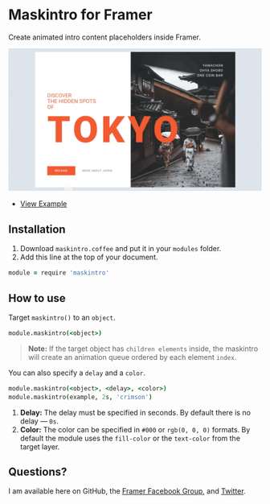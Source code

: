 # Maskintro for Framer

Create animated intro content placeholders inside Framer.

<img src='./images/maskintro-example.gif' alt='Maskintro example'/>

- [View Example][1]

## Installation

1. Download `maskintro.coffee` and put it in your `modules` folder.
2. Add this line at the top of your document.

```coffeescript
module = require 'maskintro'
```

## How to use

Target `maskintro()` to an `object`. 

```coffeescript
module.maskintro(<object>)
```

> **Note:** If the target object has `children elements` inside, the maskintro will create an animation queue ordered by each element `index`.

You can also specify a `delay` and a `color`.

```coffeescript
module.maskintro(<object>, <delay>, <color>)
module.maskintro(example, 2s, 'crimson')
```

1. **Delay:** The delay must be specified in seconds. By default there is no delay — `0s`.
2. **Color:** The color can be specified in `#000` or `rgb(0, 0, 0)` formats. By default the module uses the `fill-color` or the `text-color` from the target layer.

## Questions?

I am available here on GitHub, the [Framer Facebook Group][2], and [Twitter][3].

[1]:https://rasera.github.io/framer-maskintro/maskintro.framer/
[2]:https://www.facebook.com/groups/framerjs/
[3]:https://twitter.com/ricardorasera